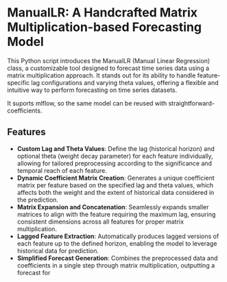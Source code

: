 # ManualLR: A Handcrafted Matrix Multiplication-based Forecasting Model

This Python script introduces the ManualLR (Manual Linear Regression) class, a customizable tool designed to forecast time series data using a matrix multiplication approach. It stands out for its ability to handle feature-specific lag configurations and varying theta values, offering a flexible and intuitive way to perform forecasting on time series datasets.

It suports mlflow, so the same model can be reused with straightforward-coefficients.

## Features

- **Custom Lag and Theta Values**: Define the lag (historical horizon) and optional theta (weight decay parameter) for each feature individually, allowing for tailored preprocessing according to the significance and temporal reach of each feature.
- **Dynamic Coefficient Matrix Creation**: Generates a unique coefficient matrix per feature based on the specified lag and theta values, which affects both the weight and the extent of historical data considered in the prediction.
- **Matrix Expansion and Concatenation**: Seamlessly expands smaller matrices to align with the feature requiring the maximum lag, ensuring consistent dimensions across all features for proper matrix multiplication.
- **Lagged Feature Extraction**: Automatically produces lagged versions of each feature up to the defined horizon, enabling the model to leverage historical data for prediction.
- **Simplified Forecast Generation**: Combines the preprocessed data and coefficients in a single step through matrix multiplication, outputting a forecast for
